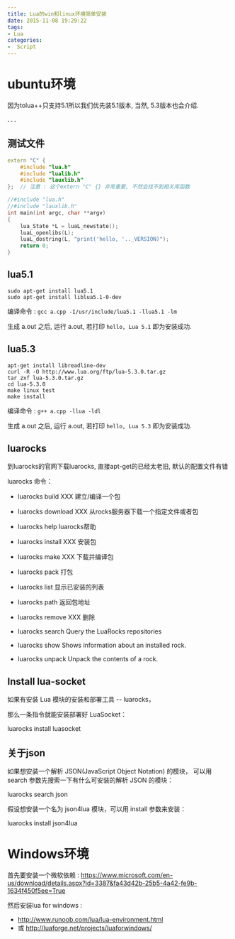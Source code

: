 ```yaml
---
title: Lua的win和linux环境简单安装
date: 2015-11-08 19:29:22
tags:
- Lua
categories:
-  Script
---
```


# ubuntu环境

因为tolua++只支持5.1所以我们优先装5.1版本, 当然, 5.3版本也会介绍.

**. . .**<!--more -->


## 测试文件

``` c++ a.cpp
extern "C" {
    #include "lua.h"
    #include "lualib.h"
    #include "lauxlib.h"
};  // 注意 : 这个extern "C" {} 非常重要, 不然会找不到相关库函数

//#include "lua.h"
//#include "lauxlib.h"
int main(int argc, char **argv)
{
    lua_State *L = luaL_newstate();
    luaL_openlibs(L);
    luaL_dostring(L, "print('hello, '.._VERSION)");
    return 0;
}
```


## lua5.1 

    sudo apt-get install lua5.1
    sudo apt-get install liblua5.1-0-dev

编译命令 : ` gcc a.cpp -I/usr/include/lua5.1 -llua5.1 -lm `

生成 a.out 之后, 运行 a.out, 若打印 ` hello, Lua 5.1 ` 即为安装成功.


## lua5.3

    apt-get install libreadline-dev
    curl -R -O http://www.lua.org/ftp/lua-5.3.0.tar.gz
    tar zxf lua-5.3.0.tar.gz
    cd lua-5.3.0
    make linux test
    make install

编译命令 : ` g++ a.cpp -llua -ldl `

生成 a.out 之后, 运行 a.out, 若打印 ` hello, Lua 5.3 ` 即为安装成功.





## luarocks

到luarocks的官网下载luarocks, 直接apt-get的已经太老旧, 默认的配置文件有错

luarocks 命令：

- luarocks  build     XXX     建立/编译一个包

- luarocks  download XXX   从rocks服务器下载一个指定文件或者包

- luarocks  help                luarocks帮助

- luarocks  install     XXX    安装包

- luarocks  make      XXX    下载并编译包

- luarocks  pack                打包

- luarocks  list                   显示已安装的列表

- luarocks  path                返回包地址

- luarocks  remove  XXX     删除

- luarocks  search               Query the LuaRocks repositories

- luarocks    show                    Shows information about an installed rock.

- luarocks    unpack                 Unpack the contents of a rock.


## Install lua-socket

如果有安装 Lua 模块的安装和部署工具 -- luarocks，

那么一条指令就能安装部署好 LuaSocket： 

luarocks install luasocket

## 关于json

如果想安装一个解析 JSON(JavaScript Object Notation) 的模块，
可以用 search 参数先搜索一下有什么可安装的解析 JSON 的模块：

luarocks search json

假设想安装一个名为 json4lua 模块，可以用 install 参数来安装：

luarocks install json4lua


# Windows环境


首先要安装一个微软依赖 : https://www.microsoft.com/en-us/download/details.aspx?id=3387&fa43d42b-25b5-4a42-fe9b-1634f450f5ee=True

然后安装lua for windows : 
- http://www.runoob.com/lua/lua-environment.html 
- 或 http://luaforge.net/projects/luaforwindows/


